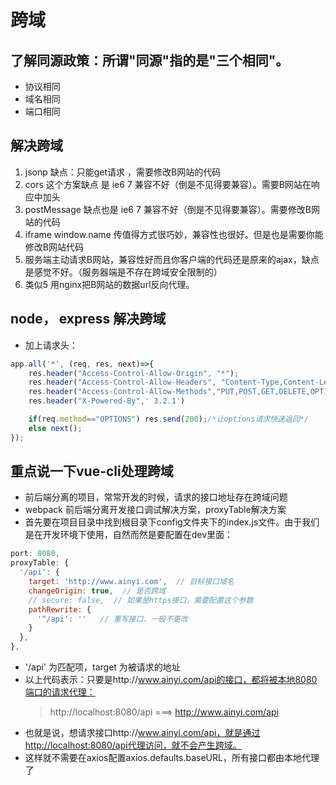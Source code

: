 # 跨域

## 了解同源政策：所谓"同源"指的是"三个相同"。

- 协议相同
- 域名相同
- 端口相同

## 解决跨域
1. jsonp 缺点：只能get请求 ，需要修改B网站的代码
2. cors 这个方案缺点 是 ie6 7 兼容不好（倒是不见得要兼容）。需要B网站在响应中加头
3. postMessage 缺点也是 ie6 7 兼容不好（倒是不见得要兼容）。需要修改B网站的代码
4. iframe window.name 传值得方式很巧妙，兼容性也很好。但是也是需要你能修改B网站代码
5. 服务端主动请求B网站，兼容性好而且你客户端的代码还是原来的ajax，缺点是感觉不好。（服务器端是不存在跨域安全限制的）
6. 类似5 用nginx把B网站的数据url反向代理。

## node， express 解决跨域
- 加上请求头：
```javascript
app.all('*', (req, res, next)=>{
    res.header("Access-Control-Allow-Origin", "*");
    res.header("Access-Control-Allow-Headers", "Content-Type,Content-Length, Authorization, Accept,X-Requested-With");
    res.header("Access-Control-Allow-Methods","PUT,POST,GET,DELETE,OPTIONS");
    res.header("X-Powered-By",' 3.2.1')

    if(req.method=="OPTIONS") res.send(200);/*让options请求快速返回*/
    else next();
});
```

## 重点说一下vue-cli处理跨域
- 前后端分离的项目，常常开发的时候，请求的接口地址存在跨域问题
- webpack 前后端分离开发接口调试解决方案，proxyTable解决方案
- 首先要在项目目录中找到根目录下config文件夹下的index.js文件。由于我们是在开发环境下使用，自然而然是要配置在dev里面：
```javascript
port: 8080,
proxyTable: {
  '/api': {
    target: 'http://www.ainyi.com',  // 目标接口域名
    changeOrigin: true,  // 是否跨域
    // secure: false,  // 如果是https接口，需要配置这个参数
    pathRewrite: {
      '^/api': ''   // 重写接口，一般不更改
    }
  },
},
```
- '/api' 为匹配项，target 为被请求的地址
- 以上代码表示：只要是http://www.ainyi.com/api的接口，都将被本地8080端口的请求代理：
    > http://localhost:8080/api ===> http://www.ainyi.com/api
- 也就是说，想请求接口http://www.ainyi.com/api，就是通过http://localhost:8080/api代理访问，就不会产生跨域。
- 这样就不需要在axios配置axios.defaults.baseURL，所有接口都由本地代理了